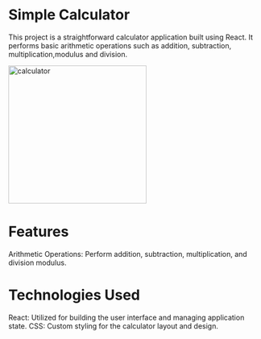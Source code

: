 # Simple Calculator 

This project is a straightforward calculator application built using React. It performs basic arithmetic operations such as addition, subtraction, multiplication,modulus and division.


<img width="274" alt="calculator" src="https://github.com/liull-4r/100DaysOfCode/assets/141246062/7c224e6e-2cc2-4b26-9abb-cb4a5d77035c">


# Features
Arithmetic Operations: Perform addition, subtraction, multiplication, and division modulus.
# Technologies Used
React: Utilized for building the user interface and managing application state.
CSS: Custom styling for the calculator layout and design.

